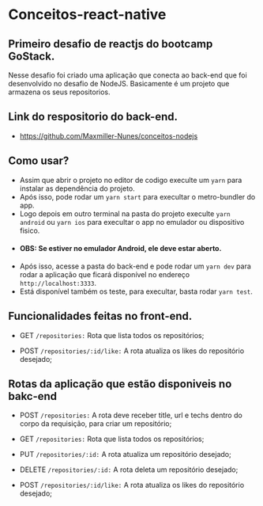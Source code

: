 # Conceitos-react-native
## Primeiro desafio de reactjs do bootcamp GoStack.
Nesse desafio foi criado uma aplicação que conecta ao back-end que foi desenvolvido no desafio de NodeJS.
Basicamente é um projeto que armazena os seus repositorios.

## Link do respositorio do back-end.
- https://github.com/Maxmiller-Nunes/conceitos-nodejs

## Como usar?
- Assim que abrir o projeto no editor de codigo execulte um `yarn` para instalar as dependência do projeto.
- Após isso, pode rodar um `yarn start` para execultar o metro-bundler do app.
- Logo depois em outro terminal na pasta do projeto execulte `yarn android` ou `yarn ios` para execultar o app no emulador ou dispositivo fisico.
- #### OBS: Se estiver no emulador Android, ele deve estar aberto.
- Após isso, acesse a pasta do back-end e pode rodar um `yarn dev` para rodar a aplicação que ficará disponível no endereço `http://localhost:3333`.
- Está disponível também os teste, para execultar, basta rodar `yarn test`.

## Funcionalidades feitas no front-end.

- GET `/repositories:` Rota que lista todos os repositórios;

- POST `/repositories/:id/like:` A rota atualiza os likes do repositório desejado;


## Rotas da aplicação que estão disponiveis no bakc-end

- POST `/repositories:` A rota deve receber title, url e techs dentro do corpo da requisição, para criar um repositório;

- GET `/repositories:` Rota que lista todos os repositórios;

- PUT `/repositories/:id:` A rota atualiza um repositório desejado;

- DELETE `/repositories/:id:` A rota deleta um repositório desejado;

- POST `/repositories/:id/like:` A rota atualiza os likes do repositório desejado;